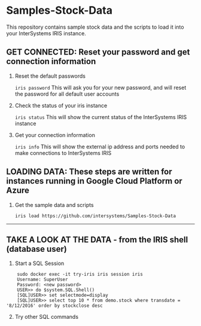# Samples-Stock-Data
This repository contains sample stock data and the scripts to load it into your InterSystems IRIS instance.

## GET CONNECTED: Reset your password and get connection information

1) Reset the default passwords

	`iris password`
		This will ask you for your new password, and will reset the password for all default user accounts

2) Check the status of your iris instance

	`iris status`
		This will show the current status of the InterSystems IRIS instance
		
3) Get your connection information

	`iris info`
		This will show the external ip address and ports needed to make connections to InterSystems IRIS

## LOADING DATA: These steps are written for instances running in Google Cloud Platform or Azure

1) Get the sample data and scripts
	
	`iris load https://github.com/intersystems/Samples-Stock-Data`

---
## TAKE A LOOK AT THE DATA - from the IRIS shell (database user)
 
1) Start a SQL Session  

```
	sudo docker exec -it try-iris iris session iris
	Username: SuperUser
	Password: <new password>
	USER>> do $system.SQL.Shell()
	[SQL]USER>> set selectmode=display
	[SQL]USER>> select top 10 * from demo.stock where transdate = '8/12/2016' order by stockclose desc
```

2) Try other SQL commands
